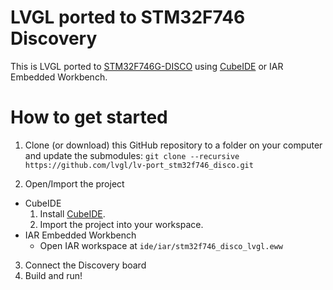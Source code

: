 # LVGL ported to STM32F746 Discovery

This is LVGL ported to [STM32F746G-DISCO](https://www.st.com/en/evaluation-tools/32f746gdiscovery.html) using [CubeIDE](https://www.st.com/en/development-tools/stm32cubeide.html) or IAR Embedded Workbench.

# How to get started
1. Clone (or download) this GitHub repository to a folder on your computer and update the submodules:
`git clone --recursive https://github.com/lvgl/lv-port_stm32f746_disco.git`

2. Open/Import the project
  * CubeIDE
    1. Install [CubeIDE](https://www.st.com/en/development-tools/stm32cubeide.html).
    2. Import the project into your workspace.
  * IAR Embedded Workbench
    * Open IAR workspace at `ide/iar/stm32f746_disco_lvgl.eww`
3. Connect the Discovery board
4. Build and run!
